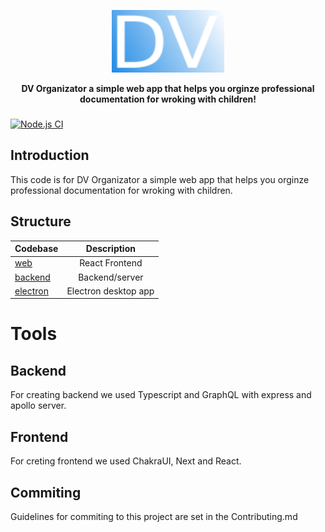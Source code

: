 <p align="center">
    <img height=100 src="web/src/img/logo.png"/>
</p>
<p align="center">
  <strong>DV Organizator a simple web app that helps you orginze professional documentation for wroking with children!</strong>
</p>

<h3 align="center">
</h3>

[![Node.js CI](https://github.com/fivanusec/DV-Organizator/actions/workflows/node.js.yml/badge.svg)](https://github.com/fivanusec/DV-Organizator/actions/workflows/node.js.yml)

## Introduction

This code is for DV Organizator a simple web app that helps you orginze professional documentation for wroking with children.

## Structure

| Codebase           |  Description   |
| :----------------- | :------------: |
| [web](web)         | React Frontend |
| [backend](backend) | Backend/server |
| [electron](electron)|Electron desktop app|

# Tools

## Backend

For creating backend we used Typescript and GraphQL with express and apollo server.

## Frontend

For creting frontend we used ChakraUI, Next and React.

## Commiting

Guidelines for commiting to this project are set in the Contributing.md
